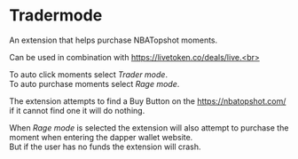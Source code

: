 # Tradermode

An extension that helps purchase NBATopshot moments.

Can be used in combination with https://livetoken.co/deals/live.<br>

To auto click moments select _Trader mode_.<br>
To auto purchase moments select _Rage mode_.<br>

The extension attempts to find a Buy Button on the https://nbatopshot.com/<br>
if it cannot find one it will do nothing.<br>

When _Rage mode_ is selected the extension will also attempt to purchase the moment when entering the dapper wallet website.<br> But if the user has no funds the extension will crash.
